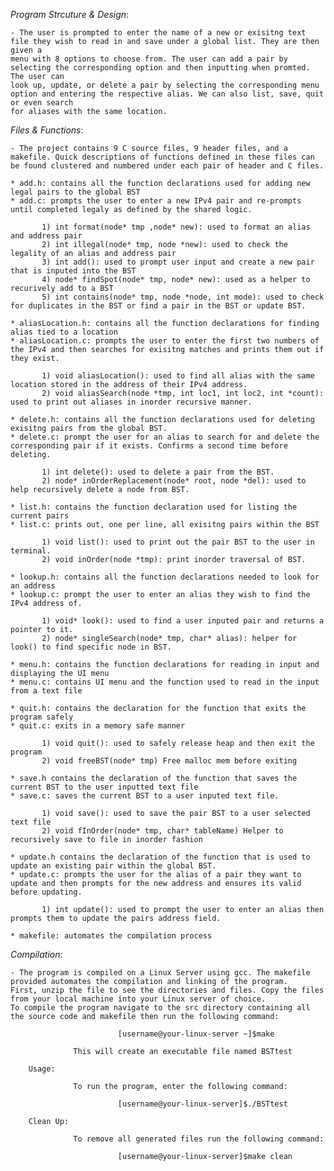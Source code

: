 *Program Strcuture & Design*:

 	- The user is prompted to enter the name of a new or exisitng text file they wish to read in and save under a global list. They are then given a 
    menu with 8 options to choose from. The user can add a pair by selecting the corresponding option and then inputting when promted. The user can
    look up, update, or delete a pair by selecting the corresponding menu option and entering the respective alias. We can also list, save, quit or even search 
    for aliases with the same location.
 
*Files & Functions*: 
    
    - The project contains 9 C source files, 9 header files, and a makefile. Quick descriptions of functions defined in these files can
    be found clustered and numbered under each pair of header and C files.

    * add.h: contains all the function declarations used for adding new legal pairs to the global BST
   	* add.c: prompts the user to enter a new IPv4 pair and re-prompts until completed legaly as defined by the shared logic. 
           
           1) int format(node* tmp ,node* new): used to format an alias and address pair
           2) int illegal(node* tmp, node *new): used to check the legality of an alias and address pair
           3) int add(): used to prompt user input and create a new pair that is inputed into the BST
           4) node* findSpot(node* tmp, node* new): used as a helper to recurively add to a BST
           5) int contains(node* tmp, node *node, int mode): used to check for duplicates in the BST or find a pair in the BST or update BST.

    * aliasLocation.h: contains all the function declarations for finding alias tied to a location
   	* aliasLocation.c: prompts the user to enter the first two numbers of the IPv4 and then searches for exisitng matches and prints them out if they exist. 
           
           1) void aliasLocation(): used to find all alias with the same location stored in the address of their IPv4 address.
           2) void aliasSearch(node *tmp, int loc1, int loc2, int *count): used to print out aliases in inorder recursive manner.
           
    * delete.h: contains all the function declarations used for deleting exisitng pairs from the global BST. 
    * delete.c: prompt the user for an alias to search for and delete the corresponding pair if it exists. Confirms a second time before deleting. 
    
           1) int delete(): used to delete a pair from the BST.
           2) node* inOrderReplacement(node* root, node *del): used to help recursively delete a node from BST.
           
    * list.h: contains the function declaration used for listing the current pairs
    * list.c: prints out, one per line, all exisitng pairs within the BST
    
           1) void list(): used to print out the pair BST to the user in terminal.
           2) void inOrder(node *tmp): print inorder traversal of BST.

    * lookup.h: contains all the function declarations needed to look for an address
    * lookup.c: prompt the user to enter an alias they wish to find the IPv4 address of.
    
           1) void* look(): used to find a user inputed pair and returns a pointer to it.
           2) node* singleSearch(node* tmp, char* alias): helper for look() to find specific node in BST.

    * menu.h: contains the function declarations for reading in input and displaying the UI menu
    * menu.c: contains UI menu and the function used to read in the input from a text file
  	 
    * quit.h: contains the declaration for the function that exits the program safely
    * quit.c: exits in a memory safe manner
          
           1) void quit(): used to safely release heap and then exit the program
           2) void freeBST(node* tmp) Free malloc mem before exiting 

    * save.h contains the declaration of the function that saves the current BST to the user inputted text file 
    * save.c: saves the current BST to a user inputed text file.
    
           1) void save(): used to save the pair BST to a user selected text file
           2) void fInOrder(node* tmp, char* tableName) Helper to recursively save to file in inorder fashion

    * update.h contains the declaration of the function that is used to update an existing pair within the global BST. 
    * update.c: prompts the user for the alias of a pair they want to update and then prompts for the new address and ensures its valid before updating. 

           1) int update(): used to prompt the user to enter an alias then prompts them to update the pairs address field.

  	* makefile: automates the compilation process

*Compilation*:

    - The program is compiled on a Linux Server using gcc. The makefile provided automates the compilation and linking of the program. 
    First, unzip the file to see the directories and files. Copy the files from your local machine into your Linux server of choice. 
    To compile the program navigate to the src directory containing all the source code and makefile then run the following command:

	        	            [username@your-linux-server ~]$make

    		      This will create an executable file named BSTtest

    	Usage:

   			      To run the program, enter the following command:

	        	            [username@your-linux-server]$./BSTtest
   
   		Clean Up:

   			      To remove all generated files run the following command:

	        	            [username@your-linux-server]$make clean

